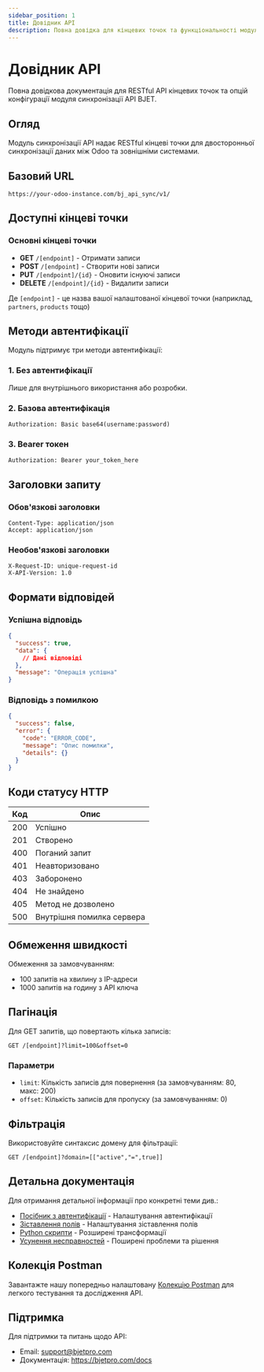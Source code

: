 ```yaml
---
sidebar_position: 1
title: Довідник API
description: Повна довідка для кінцевих точок та функціональності модуля синхронізації API BJET
---
```


# Довідник API

Повна довідкова документація для RESTful API кінцевих точок та опцій конфігурації модуля синхронізації API BJET.

## Огляд

Модуль синхронізації API надає RESTful кінцеві точки для двосторонньої синхронізації даних між Odoo та зовнішніми системами.

## Базовий URL

```
https://your-odoo-instance.com/bj_api_sync/v1/
```

## Доступні кінцеві точки

### Основні кінцеві точки

- **GET** `/[endpoint]` - Отримати записи
- **POST** `/[endpoint]` - Створити нові записи
- **PUT** `/[endpoint]/{id}` - Оновити існуючі записи
- **DELETE** `/[endpoint]/{id}` - Видалити записи

Де `[endpoint]` - це назва вашої налаштованої кінцевої точки (наприклад, `partners`, `products` тощо)

## Методи автентифікації

Модуль підтримує три методи автентифікації:

### 1. Без автентифікації
Лише для внутрішнього використання або розробки.

### 2. Базова автентифікація
```http
Authorization: Basic base64(username:password)
```

### 3. Bearer токен
```http
Authorization: Bearer your_token_here
```

## Заголовки запиту

### Обов'язкові заголовки
```http
Content-Type: application/json
Accept: application/json
```

### Необов'язкові заголовки
```http
X-Request-ID: unique-request-id
X-API-Version: 1.0
```

## Формати відповідей

### Успішна відповідь
```json
{
  "success": true,
  "data": {
    // Дані відповіді
  },
  "message": "Операція успішна"
}
```

### Відповідь з помилкою
```json
{
  "success": false,
  "error": {
    "code": "ERROR_CODE",
    "message": "Опис помилки",
    "details": {}
  }
}
```

## Коди статусу HTTP

| Код | Опис |
|-----|------|
| 200 | Успішно |
| 201 | Створено |
| 400 | Поганий запит |
| 401 | Неавторизовано |
| 403 | Заборонено |
| 404 | Не знайдено |
| 405 | Метод не дозволено |
| 500 | Внутрішня помилка сервера |

## Обмеження швидкості

Обмеження за замовчуванням:
- 100 запитів на хвилину з IP-адреси
- 1000 запитів на годину з API ключа

## Пагінація

Для GET запитів, що повертають кілька записів:

```http
GET /[endpoint]?limit=100&offset=0
```

### Параметри
- `limit`: Кількість записів для повернення (за замовчуванням: 80, макс: 200)
- `offset`: Кількість записів для пропуску (за замовчуванням: 0)

## Фільтрація

Використовуйте синтаксис домену для фільтрації:
```http
GET /[endpoint]?domain=[["active","=",true]]
```

## Детальна документація

Для отримання детальної інформації про конкретні теми див.:

- [Посібник з автентифікації](../configuration/authentication) - Налаштування автентифікації
- [Зіставлення полів](../configuration/field-mapping) - Налаштування зіставлення полів
- [Python скрипти](../python-scripts/context-variables) - Розширені трансформації
- [Усунення несправностей](../troubleshooting) - Поширені проблеми та рішення

## Колекція Postman

Завантажте нашу попередньо налаштовану [Колекцію Postman](/postman) для легкого тестування та дослідження API.

## Підтримка

Для підтримки та питань щодо API:
- Email: support@bjetpro.com
- Документація: https://bjetpro.com/docs